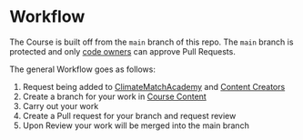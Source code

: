 # Workflow

The Course is built off from the `main` branch of this repo. The `main` branch is protected and only [code owners](https://github.com/orgs/ClimateMatchAcademy/teams/content-code-owners) can approve Pull Requests.

The general Workflow goes as follows:
1. Request being added to [ClimateMatchAcademy](https://github.com/orgs/ClimateMatchAcademy/teams) and [Content Creators](https://github.com/orgs/ClimateMatchAcademy/teams/content-creators)
1. Create a branch for your work in [Course Content](https://github.com/ClimateMatchAcademy/course-content)
1. Carry out your work
1. Create a Pull request for your branch and request review
1. Upon Review your work will be merged into the main branch
